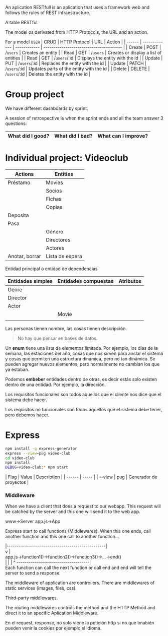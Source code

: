 An aplication RESTfull is an aplication that uses a framework web and follows the rules of REST infraestructure.

A table RESTful

The model os derivated from HTTP Protocols, the URL and an action.

For a model `USER`
| CRUD   | HTTP Protocol | URL          | Action                                  |
| ------ | ------------- | ------------ | --------------------------------------- |
| Create | POST          | /`users`     | Creates an entity                       |
| Read   | GET           | /`users`     | Creates or display a list of entities   |
| Read   | GET           | /`users`/:id | Displays the entity with the id         |
| Update | PUT           | /`users`/:id | Replaces the entity with the id         |
| Update | PATCH         | /`users`/:id | Updates parts of the entity with the id |
| Delete | DELETE        | /`users`/:id | Deletes the entity with the id          |

# Group project

We have different dashboards by sprint.

A session of retrospective is when the sprint ends and all the team answer 3 questions:

| What did I good? | What did I bad? | What can I improve? |
| ---------------- | --------------- | ------------------- |


# Individual project: Videoclub

| Actions        | Entities        |
| -------------- | --------------- |
| Préstamo       | Movies          |
|                | Socios          |
|                | Fichas          |
|                | Copias          |
| Deposita       |                 |
| Pasa           |                 |
|                | Género          |
|                | Directores      |
|                | Actores         |
| Anotar, borrar | Lista de espera |

Entidad principal o entidad de dependencias

| Entidades simples | Entidades compuestas | Atributos |
| ----------------- | -------------------- | --------- |
| Genre             |                      |           |
| Director          |                      |           |
| Actor             |                      |           |
|                   | Movie                |           |
|                   |                      |           |

Las personas tienen nombre, las cosas tienen descripción.

> No hay que pensar en bases de datos.

Un **enum** tiene una lista de elementos limitada. Por ejemplo, los días de la semana, las estaciones del año, cosas que nos sirven para anclar el sistema y cosas que permiten una estructura dinámica, pero no tan dinámica. Se pueden agregar nuevos elementos, pero normalmente no cambian los que ya estaban.

Podemos **embeber** entidades dentro de otras, es decir estás solo existen dentro de una entidad. Por ejemplo, la dirección.

Los requisitos funcionales son todos aquellos que el cliente nos dice que el sistema debe hacer.

Los requisitos no funcionales son todos aquellos que el sistema debe tener, pero debemos hacer.

# Express
```sh
npm install -g express-generator
express --view=pug video-club
cd video-club
npm install
DEBUG=video-club:* npm start
```
| Flag   | Value | Description            |
| ------ | ----- |
| --view | pug   | Generador de proyectos |

### Middleware
When we have a client that does a request to our webapp. This request will be catched by the server and this one will send it to the web app. 

www->Server
app.js->App

Express start to call functions (Middlewares). When this one ends, call another function and this one call to another function...

  |-------------------------------------------------|<br>
  v                                                 |<br>
app.js->function1()->function2()->function3()->...->end()<br>
                |            |            |         ^
                ------------------------------------|<br>
Each function can call the next function or call end and end will tell the server to send a response.

The middleware of application are controllers. There are middlewares of static services (images, files, css).

Third-party middlewares.

The routing middlewares controls the method and the HTTP Method and direct it to an specific Aplication Middleware.

En el request, response, no solo viene la petición http si no que tmabién pueden venir la cookies por ejemplo el idioma.